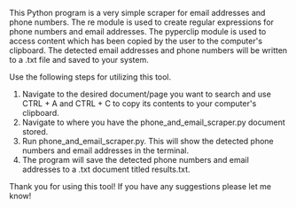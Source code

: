 

This Python program is a very simple scraper for email addresses and phone numbers. 
The re module is used to create regular expressions for phone numbers and email addresses.
The pyperclip module is used to access content which has been copied by the user to the computer's clipboard.
The detected email addresses and phone numbers will be written to a .txt file and saved to your system.

Use the following steps for utilizing this tool.

1. Navigate to the desired document/page you want to search and use CTRL + A and CTRL + C to copy its contents to your computer's clipboard.
2. Navigate to where you have the phone_and_email_scraper.py document stored.
3. Run phone_and_email_scraper.py. This will show the detected phone numbers and email addresses in the terminal.
4. The program will save the detected phone numbers and email addresses to a .txt document titled results.txt.

Thank you for using this tool! If you have any suggestions please let me know!
